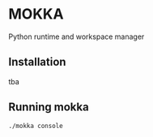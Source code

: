 # MOKKA
Python runtime and workspace manager

## Installation
tba

## Running mokka
```
./mokka console
```